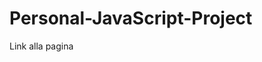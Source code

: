 # Personal-JavaScript-Project

<a ref= "https://orodrethmorken.github.io/Personal-JavaScript-Project/"> Link alla pagina </a>
